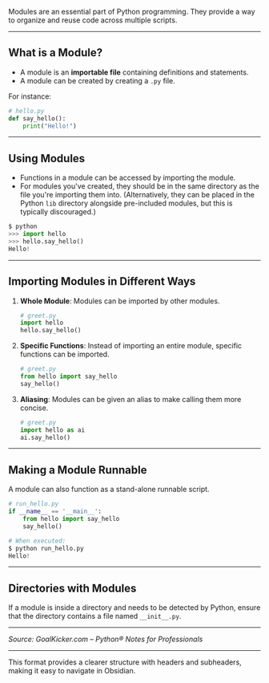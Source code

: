 Modules are an essential part of Python programming. They provide a way to organize and reuse code across multiple scripts.

---

## What is a Module?
- A module is an **importable file** containing definitions and statements.
- A module can be created by creating a `.py` file.

For instance:
```python
# hello.py
def say_hello():
    print("Hello!")
```

---

## Using Modules
- Functions in a module can be accessed by importing the module.
- For modules you've created, they should be in the same directory as the file you're importing them into. (Alternatively, they can be placed in the Python `lib` directory alongside pre-included modules, but this is typically discouraged.)

```python
$ python
>>> import hello
>>> hello.say_hello()
Hello!
```

---

## Importing Modules in Different Ways
1. **Whole Module**: Modules can be imported by other modules.
    ```python
    # greet.py
    import hello
    hello.say_hello()
    ```
    
2. **Specific Functions**: Instead of importing an entire module, specific functions can be imported.
    ```python
    # greet.py
    from hello import say_hello
    say_hello()
    ```
    
3. **Aliasing**: Modules can be given an alias to make calling them more concise.
    ```python
    # greet.py
    import hello as ai
    ai.say_hello()
    ```

---

## Making a Module Runnable
A module can also function as a stand-alone runnable script.
```python
# run_hello.py
if __name__ == '__main__':
    from hello import say_hello
    say_hello()

# When executed:
$ python run_hello.py
Hello!
```

---

## Directories with Modules
If a module is inside a directory and needs to be detected by Python, ensure that the directory contains a file named `__init__.py`.

---

*Source: GoalKicker.com – Python® Notes for Professionals*

---

This format provides a clearer structure with headers and subheaders, making it easy to navigate in Obsidian.